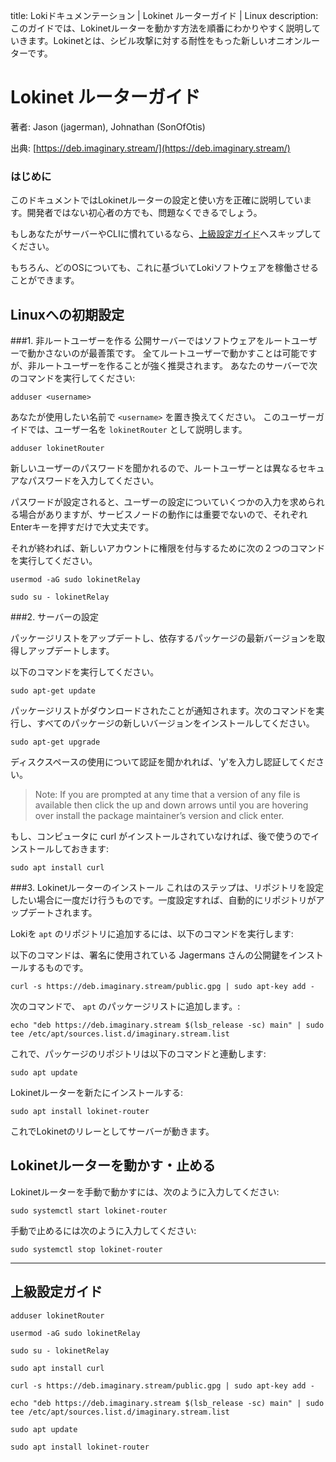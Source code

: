 title: Lokiドキュメンテーション | Lokinet ルーターガイド | Linux
description: このガイドでは、Lokinetルーターを動かす方法を順番にわかりやすく説明していきます。Lokinetとは、シビル攻撃に対する耐性をもった新しいオニオンルーターです。


# Lokinet ルーターガイド
著者: Jason (jagerman), Johnathan (SonOfOtis)

出典: [https://deb.imaginary.stream/](https://deb.imaginary.stream/)

### はじめに

このドキュメントではLokinetルーターの設定と使い方を正確に説明しています。開発者ではない初心者の方でも、問題なくできるでしょう。

もしあなたがサーバーやCLIに慣れているなら、[上級設定ガイド](#express-setup-guide)へスキップしてください。 

もちろん、どのOSについても、これに基づいてLokiソフトウェアを稼働させることができます。

## Linuxへの初期設定

###1. 非ルートユーザーを作る
公開サーバーではソフトウェアをルートユーザーで動かさないのが最善策です。
全てルートユーザーで動かすことは可能ですが、非ルートユーザーを作ることが強く推奨されます。
あなたのサーバーで次のコマンドを実行してください:


```
adduser <username>
```

あなたが使用したい名前で `<username>` を置き換えてください。 このユーザーガイドでは、ユーザー名を `lokinetRouter` として説明します。

```
adduser lokinetRouter
```

新しいユーザーのパスワードを聞かれるので、ルートユーザーとは異なるセキュアなパスワードを入力してください。

パスワードが設定されると、ユーザーの設定についていくつかの入力を求められる場合がありますが、サービスノードの動作には重要でないので、それぞれEnterキーを押すだけで大丈夫です。

それが終われば、新しいアカウントに権限を付与するために次の２つのコマンドを実行してください。

```
usermod -aG sudo lokinetRelay
```

```
sudo su - lokinetRelay
```

###2. サーバーの設定

パッケージリストをアップデートし、依存するパッケージの最新バージョンを取得しアップデートします。

以下のコマンドを実行してください。

```
sudo apt-get update
```

パッケージリストがダウンロードされたことが通知されます。次のコマンドを実行し、すべてのパッケージの新しいバージョンをインストールしてください。

```
sudo apt-get upgrade
```

ディスクスペースの使用について認証を聞かれれば、'y'を入力し認証してください。

> Note: If you are prompted at any time that a version of any file is available then click the up and down arrows until you are hovering over install the package maintainer’s version and click enter.

もし、コンピュータに curl がインストールされていなければ、後で使うのでインストールしておきます:

```
sudo apt install curl
```

###3. Lokinetルーターのインストール
これはのステップは、リポジトリを設定したい場合に一度だけ行うものです。一度設定すれば、自動的にリポジトリがアップデートされます。

Lokiを `apt` のリポジトリに追加するには、以下のコマンドを実行します:

以下のコマンドは、署名に使用されている Jagermans さんの公開鍵をインストールするものです。

```
curl -s https://deb.imaginary.stream/public.gpg | sudo apt-key add -
```

次のコマンドで、 `apt` のパッケージリストに追加します。:

```
echo "deb https://deb.imaginary.stream $(lsb_release -sc) main" | sudo tee /etc/apt/sources.list.d/imaginary.stream.list
```

これで、パッケージのリポジトリは以下のコマンドと連動します:

```
sudo apt update
```

Lokinetルーターを新たにインストールする:

```
sudo apt install lokinet-router
```

これでLokinetのリレーとしてサーバーが動きます。

## Lokinetルーターを動かす・止める

Lokinetルーターを手動で動かすには、次のように入力してください:

```
sudo systemctl start lokinet-router
```

手動で止めるには次のように入力してください:

```
sudo systemctl stop lokinet-router
```

---

## 上級設定ガイド

```
adduser lokinetRouter
```

```
usermod -aG sudo lokinetRelay
```

```
sudo su - lokinetRelay
```

```
sudo apt install curl
```

```
curl -s https://deb.imaginary.stream/public.gpg | sudo apt-key add -
```

```
echo "deb https://deb.imaginary.stream $(lsb_release -sc) main" | sudo tee /etc/apt/sources.list.d/imaginary.stream.list
```

```
sudo apt update
```

```
sudo apt install lokinet-router
```